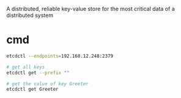 A distributed, reliable key-value store for the most critical data of a distributed system

# cmd
```bash
etcdctl --endpoints=192.168.12.248:2379  

# get all keys
etcdctl get --prefix ""

# get the value of key Greeter
etcdctl get Greeter    
```